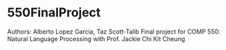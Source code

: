 # 550FinalProject

Authors: Alberto Lopez Garcia, Taz Scott-Talib
Final project for COMP 550: Natural Language Processing with Prof. Jackie Chi Kit Cheung
